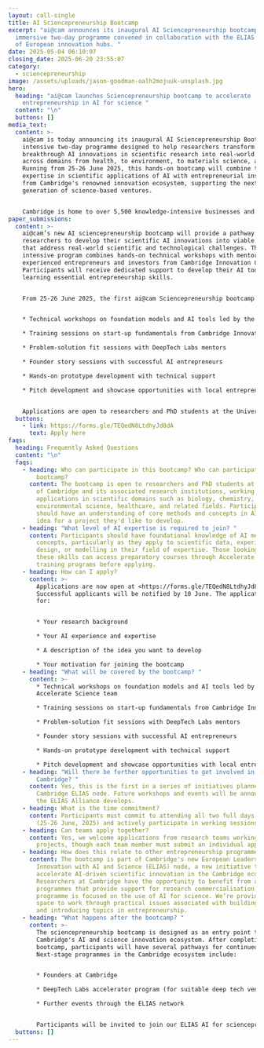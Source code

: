 ```yaml
---
layout: call-single
title: AI Sciencepreneurship Bootcamp
excerpt: "ai@cam announces its inaugural AI Sciencepreneurship bootcamp, an
  immersive two-day programme convened in collaboration with the ELIAS network
  of European innovation hubs. "
date: 2025-05-04 06:10:07
closing_date: 2025-06-20 23:55:07
category:
  - sciencepreneurship
image: /assets/uploads/jason-goodman-oalh2mojuuk-unsplash.jpg
hero:
  heading: "ai@cam launches Sciencepreneurship bootcamp to accelerate
    entrepreneurship in AI for science "
  content: "\n"
  buttons: []
media_text:
  content: >-
    ai@cam is today announcing its inaugural AI Sciencepreneurship Bootcamp, an
    intensive two-day programme designed to help researchers transform
    breakthrough AI innovations in scientific research into real-world impact,
    across domains from health, to environment, to materials science, and more.
    Running from 25-26 June 2025, this hands-on bootcamp will combine technical
    expertise in scientific applications of AI with entrepreneurial insights
    from Cambridge's renowned innovation ecosystem, supporting the next
    generation of science-based ventures.


    Cambridge is home to over 5,500 knowledge-intensive businesses and the world's highest concentration of academic entrepreneurs. AI could help supercharge scientific discovery and innovation, driving a new wave of breakthroughs in areas from healthcare, to genomics, to sustainable energy. However, researchers looking to translate their scientific AI innovations face significant challenges, from designing AI tools tailored for specific scientific domains to building product-ready solutions from laboratory innovations. Many promising scientific AI breakthroughs never reach their full potential due to gaps in entrepreneurial knowledge and support.
paper_submissions:
  content: >-
    ai@cam’s new AI sciencepreneurship bootcamp will provide a pathway for
    researchers to develop their scientific AI innovations into viable ventures
    that address real-world scientific and technological challenges. This
    intensive program combines hands-on technical workshops with mentorship from
    experienced entrepreneurs and investors from Cambridge Innovation Capital.
    Participants will receive dedicated support to develop their AI tools while
    learning essential entrepreneurship skills. 


    From 25-26 June 2025, the first ai@cam Sciencepreneurship bootcamp will provide hands-on workshops, training, and mentoring to help researchers develop AI for science tools and learn more about entrepreneurship. The three-day programme will feature:


    * Technical workshops on foundation models and AI tools led by the Accelerate Science team

    * Training sessions on start-up fundamentals from Cambridge Innovation Capital

    * Problem-solution fit sessions with DeepTech Labs mentors

    * Founder story sessions with successful AI entrepreneurs

    * Hands-on prototype development with technical support

    * Pitch development and showcase opportunities with local entrepreneurs


    Applications are open to researchers and PhD students at the University of Cambridge and its associated institutions. To apply, please complete the form <https://forms.gle/TEQedN8LtdhyJd8dA> by Friday 6 June.
  buttons:
    - link: https://forms.gle/TEQedN8LtdhyJd8dA
      text: Apply here
faqs:
  heading: Frequently Asked Questions
  content: "\n"
  faqs:
    - heading: Who can participate in this bootcamp? Who can participate in this
        bootcamp?
      content: The bootcamp is open to researchers and PhD students at the University
        of Cambridge and its associated research institutions, working on AI
        applications in scientific domains such as biology, chemistry, physics,
        environmental science, healthcare, and related fields. Participants
        should have an understanding of core methods and concepts in AI and an
        idea for a project they'd like to develop.
    - heading: "What level of AI expertise is required to join? "
      content: Participants should have foundational knowledge of AI methods and
        concepts, particularly as they apply to scientific data, experimental
        design, or modelling in their field of expertise. Those looking to build
        these skills can access preparatory courses through Accelerate Science's
        training programs before applying.
    - heading: How can I apply?
      content: >-
        Applications are now open at <https://forms.gle/TEQedN8LtdhyJd8dA>.
        Successful applicants will be notified by 10 June. The application asks
        for:


        * Your research background

        * Your AI experience and expertise

        * A description of the idea you want to develop

        * Your motivation for joining the bootcamp
    - heading: "What will be covered by the bootcamp? "
      content: >-
        * Technical workshops on foundation models and AI tools led by the
        Accelerate Science team

        * Training sessions on start-up fundamentals from Cambridge Innovation Capital

        * Problem-solution fit sessions with DeepTech Labs mentors

        * Founder story sessions with successful AI entrepreneurs

        * Hands-on prototype development with technical support

        * Pitch development and showcase opportunities with local entrepreneurs
    - heading: "Will there be further opportunities to get involved in ELIAS
        Cambridge? "
      content: Yes, this is the first in a series of initiatives planned by the
        Cambridge ELIAS node. Future workshops and events will be announced as
        the ELIAS Alliance develops.
    - heading: What is the time commitment?
      content: Participants must commit to attending all two full days of the bootcamp
        (25-26 June, 2025) and actively participate in working sessions.
    - heading: Can teams apply together?
      content: Yes, we welcome applications from research teams working on shared
        projects, though each team member must submit an individual application.
    - heading: How does this relate to other entrepreneurship programmes in Cambridge?
      content: The bootcamp is part of Cambridge's new European Leadership in
        Innovation with AI and Science (ELIAS) node, a new initiative to
        accelerate AI-driven scientific innovation in the Cambridge ecosystem.
        Researchers at Cambridge have the opportunity to benefit from a range of
        programmes that provide support for research commercialisation. This
        programme is focused on the use of AI for science. We’re providing a
        space to work through practical issues associated with building AI tools
        and introducing topics in entrepreneurship.
    - heading: "What happens after the bootcamp? "
      content: >-
        The sciencepreneurship bootcamp is designed as an entry point to
        Cambridge's AI and science innovation ecosystem. After completing the
        bootcamp, participants will have several pathways for continued support.
        Next-stage programmes in the Cambridge ecosystem include:


        * Founders at Cambridge

        * DeepTech Labs accelerator program (for suitable deep tech ventures)

        * Further events through the ELIAS network


        Participants will be invited to join our ELIAS AI for sciencepreneurship community, with regular meetups, skill-sharing sessions, and opportunities to connect with potential co-founders, team members, and advisors.
  buttons: []
---
```


